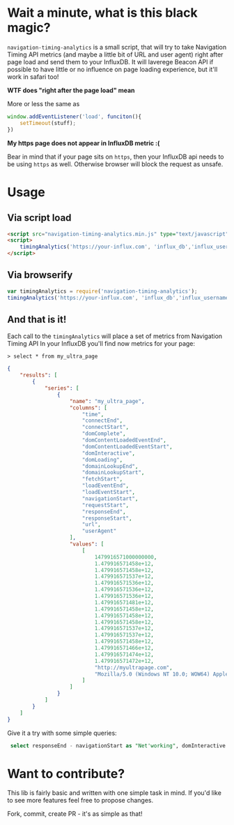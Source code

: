 # Wait a minute, what is this black magic?

`navigation-timing-analytics` is a small script, that will try to take Navigation Timing API metrics (and maybe a little bit of URL and user agent) right after page load and send them to your InfluxDB. It will laverege Beacon API if possible to have little or no influence on page loading experience, but it'll work in safari too!

**WTF does "right after the page load" mean**

More or less the same as 
```js
window.addEventListener('load', funciton(){ 
    setTimeout(stuff);
})
```

**My https page does not appear in InfluxDB metric :(**

Bear in mind that if your page sits on `https`, then your InfluxDB api needs to be using `https` as well. Otherwise browser will block the request as unsafe. 

# Usage

## Via script load

```html
<script src="navigation-timing-analytics.min.js" type="text/javascript"></script>
<script>
    timingAnalytics('https://your-influx.com', 'influx_db','influx_username', 'influx_password', 'metrics');
</script>
```


## Via browserify

```js
var timingAnalytics = require('navigation-timing-analytics');
timingAnalytics('https://your-influx.com', 'influx_db','influx_username', 'influx_password', 'metrics');
```

## And that is it! 
Each call to the `timingAnalytics` will place a set of metrics from Navigation Timing API
In your InfluxDB you'll find now metrics for your page:

```
> select * from my_ultra_page
```

```json
{
    "results": [
        {
            "series": [
                {
                    "name": "my_ultra_page",
                    "columns": [
                        "time",
                        "connectEnd",
                        "connectStart",
                        "domComplete",
                        "domContentLoadedEventEnd",
                        "domContentLoadedEventStart",
                        "domInteractive",
                        "domLoading",
                        "domainLookupEnd",
                        "domainLookupStart",
                        "fetchStart",
                        "loadEventEnd",
                        "loadEventStart",
                        "navigationStart",
                        "requestStart",
                        "responseEnd",
                        "responseStart",
                        "url",
                        "userAgent"
                    ],
                    "values": [
                        [
                            1479916571000000000,
                            1.479916571458e+12,
                            1.479916571458e+12,
                            1.479916571537e+12,
                            1.479916571536e+12,
                            1.479916571536e+12,
                            1.479916571536e+12,
                            1.479916571481e+12,
                            1.479916571458e+12,
                            1.479916571458e+12,
                            1.479916571458e+12,
                            1.479916571537e+12,
                            1.479916571537e+12,
                            1.479916571458e+12,
                            1.479916571466e+12,
                            1.479916571474e+12,
                            1.479916571472e+12,
                            "http://myultrapage.com",
                            "Mozilla/5.0 (Windows NT 10.0; WOW64) AppleWebKit/537.36 (KHTML, like Gecko) Chrome/54.0.2840.99 Safari/537.36"
                        ]
                    ]
                }
            ]
        }
    ]
}
```

Give it a try with some simple queries:

```sql
 select responseEnd - navigationStart as "Net'working", domInteractive - domLoading as "DOM parsing", domContentLoadedEventStart - domInteractive as "Parser blocking <script>", domContentLoadedEventEnd - domContentLoadedEventStart as "ready/DOMContentLoaded event js", loadEventStart - domInteractive as "Images and other assets loading",loadEventEnd - loadEventStart as "Load event js", loadEventEnd - navigationStart as "Total time" from my_ultra_page
```

# Want to contribute?

This lib is fairly basic and written with one simple task in mind. If you'd like to see more features feel free to propose changes.

Fork, commit, create PR - it's as simple as that!
